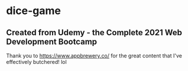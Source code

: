 # dice-game
## Created from Udemy - the Complete 2021 Web Development Bootcamp

Thank you to https://www.appbrewery.co/ for the great content that I've effectively butchered! lol
